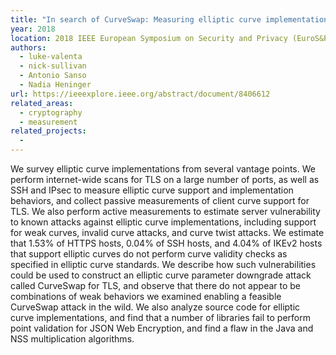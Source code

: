 ```yaml
---
title: "In search of CurveSwap: Measuring elliptic curve implementations in the wild"
year: 2018
location: 2018 IEEE European Symposium on Security and Privacy (EuroS&P), pp. 384-398. IEEE, 2018.
authors:
  - luke-valenta
  - nick-sullivan
  - Antonio Sanso
  - Nadia Heninger
url: https://ieeexplore.ieee.org/abstract/document/8406612
related_areas:
  - cryptography
  - measurement
related_projects:
  - 
---
```


We survey elliptic curve implementations from several vantage points. We perform internet-wide scans for TLS on a large number of ports, as well as SSH and IPsec to measure elliptic curve support and implementation behaviors, and collect passive measurements of client curve support for TLS. We also perform active measurements to estimate server vulnerability to known attacks against elliptic curve implementations, including support for weak curves, invalid curve attacks, and curve twist attacks. We estimate that 1.53% of HTTPS hosts, 0.04% of SSH hosts, and 4.04% of IKEv2 hosts that support elliptic curves do not perform curve validity checks as specified in elliptic curve standards. We describe how such vulnerabilities could be used to construct an elliptic curve parameter downgrade attack called CurveSwap for TLS, and observe that there do not appear to be combinations of weak behaviors we examined enabling a feasible CurveSwap attack in the wild. We also analyze source code for elliptic curve implementations, and find that a number of libraries fail to perform point validation for JSON Web Encryption, and find a flaw in the Java and NSS multiplication algorithms.
